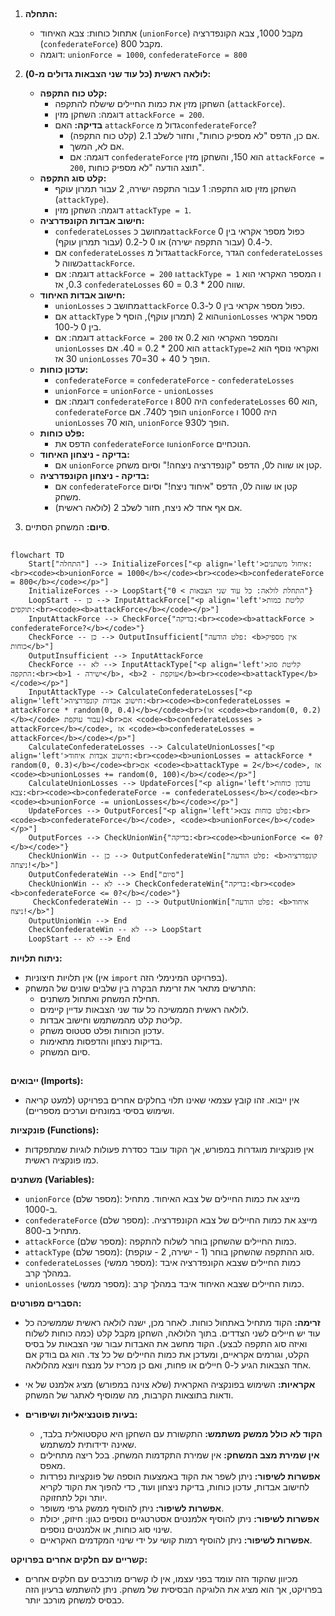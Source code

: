 ## <algorithm>

1. **התחלה:**
    - אתחול כוחות: צבא האיחוד (`unionForce`) מקבל 1000, צבא הקונפדרציה (`confederateForce`) מקבל 800.
    - דוגמה: `unionForce = 1000`, `confederateForce = 800`

2. **לולאה ראשית (כל עוד שני הצבאות גדולים מ-0):**
    - **קלט כוח התקפה:**
        - השחקן מזין את כמות החיילים שישלח להתקפה (`attackForce`).
        - דוגמה: השחקן מזין `attackForce = 200`.
        - **בדיקה:** האם `attackForce` גדול מ`confederateForce`?
            - אם כן, הדפס "לא מספיק כוחות", וחזור לשלב 2.1 (קלט כוח התקפה).
            - אם לא, המשך.
            - דוגמה: אם `confederateForce` הוא 150, והשחקן מזין `attackForce = 200`, תוצג הודעה "לא מספיק כוחות".
    - **קלט סוג התקפה:**
        - השחקן מזין סוג התקפה: 1 עבור התקפה ישירה, 2 עבור תמרון עוקף (`attackType`).
        - דוגמה: השחקן מזין `attackType = 1`.
    - **חישוב אבדות הקונפדרציה:**
        - `confederateLosses` מחושב כ`attackForce` כפול מספר אקראי בין 0 ל-0.4 (עבור התקפה ישירה) או 0 ל-0.2 (עבור תמרון עוקף).
        - אם `confederateLosses` גדול מ`attackForce`, הגדר `confederateLosses` כשווה ל`attackForce`.
        - דוגמה: אם `attackForce = 200` ו`attackType = 1` ו המספר האקראי הוא 0.3, אז `confederateLosses` שווה 200 * 0.3 = 60.
    - **חישוב אבדות האיחוד:**
        - `unionLosses` מחושב כ`attackForce` כפול מספר אקראי בין 0 ל-0.3.
        - אם `attackType` הוא 2 (תמרון עוקף), הוסף ל`unionLosses` מספר אקראי בין 0 ל-100.
        - דוגמה: אם `attackForce = 200` והמספר האקראי הוא 0.2 אז `unionLosses` הוא 200 * 0.2 = 40. אם `attackType=2` ואקראי נוסף הוא 30 אז `unionLosses` הופך ל 40 + 30=70.
    - **עדכון כוחות:**
         - `confederateForce` = `confederateForce` - `confederateLosses`
        - `unionForce` = `unionForce` - `unionLosses`
        - דוגמה: אם `confederateForce` היה 800 ו `confederateLosses` הוא 60,  `confederateForce` הופך ל740. אם `unionForce` היה 1000 ו `unionLosses` הוא 70, `unionForce` הופך ל930.
    - **פלט כוחות:**
        - הדפס את `confederateForce` ו`unionForce` הנוכחיים.
    - **בדיקה - ניצחון האיחוד:**
         - אם `unionForce` קטן או שווה ל0, הדפס "קונפדרציה ניצחה!" וסיום משחק.
    - **בדיקה - ניצחון הקונפדרציה:**
         - אם `confederateForce` קטן או שווה ל0, הדפס "איחוד ניצח!" וסיום משחק.
         - אם אף אחד לא ניצח, חזור לשלב 2 (לולאה ראשית).

3. **סיום:** המשחק הסתיים.

## <mermaid>

```mermaid
flowchart TD
    Start["התחלה"] --> InitializeForces["<p align='left'>איחול משתנים:<br><code><b>unionForce = 1000</b></code><br><code><b>confederateForce = 800</b></code></p>"]
    InitializeForces --> LoopStart{"התחלת לולאה: כל עוד שני הצבאות > 0"}
    LoopStart -- כן --> InputAttackForce["<p align='left'>קליטת כמות תוקפים:<br><code><b>attackForce</b></code></p>"]
    InputAttackForce --> CheckForce{"בדיקה:<br><code><b>attackForce > confederateForce?</b></code>"}
    CheckForce -- כן --> OutputInsufficient["פלט הודעה: <b>אין מספיק כוחות</b>"]
    OutputInsufficient --> InputAttackForce
    CheckForce -- לא --> InputAttackType["<p align='left'>קליטת סוג התקפה:<br><b>1 - ישירה</b>, <b>2 - עוקפת</b><br><code><b>attackType</b></code></p>"]
    InputAttackType --> CalculateConfederateLosses["<p align='left'>חישוב אבדות קונפדרציה:<br><code><b>confederateLosses = attackForce * random(0, 0.4)</b></code><br>(או <code><b>random(0, 0.2)</b></code> עבור עוקפת)<br>אם <code><b>confederateLosses > attackForce</b></code>, אז <code><b>confederateLosses = attackForce</b></code></p>"]
    CalculateConfederateLosses --> CalculateUnionLosses["<p align='left'>חישוב אבדות איחוד:<br><code><b>unionLosses = attackForce * random(0, 0.3)</b></code><br>אם <code><b>attackType = 2</b></code>, אז <code><b>unionLosses += random(0, 100)</b></code></p>"]
    CalculateUnionLosses --> UpdateForces["<p align='left'>עדכון כוחות צבא:<br><code><b>confederateForce -= confederateLosses</b></code><br><code><b>unionForce -= unionLosses</b></code></p>"]
    UpdateForces --> OutputForces["<p align='left'>פלט כוחות צבא:<br><code><b>confederateForce</b></code>, <code><b>unionForce</b></code></p>"]
    OutputForces --> CheckUnionWin{"בדיקה:<br><code><b>unionForce <= 0?</b></code>"}
    CheckUnionWin -- כן --> OutputConfederateWin["פלט הודעה: <b>קונפדרציה ניצחה!</b>"]
    OutputConfederateWin --> End["סיום"]
    CheckUnionWin -- לא --> CheckConfederateWin{"בדיקה:<br><code><b>confederateForce <= 0?</b></code>"}
     CheckConfederateWin -- כן --> OutputUnionWin["פלט הודעה: <b>איחוד ניצח!</b>"]
    OutputUnionWin --> End
    CheckConfederateWin -- לא --> LoopStart
    LoopStart -- לא --> End
```

**ניתוח תלויות:**
- אין תלויות חיצוניות (אין `import` בפרויקט המינימלי הזה).
- התרשים מתאר את זרימת הבקרה בין שלבים שונים של המשחק:
    - תחילת המשחק ואתחול משתנים.
    - לולאה ראשית הממשיכה כל עוד שני הצבאות עדיין קיימים.
    - קליטת קלט מהמשתמש וחישוב אבדות.
    - עדכון הכוחות ופלט סטטוס משחק.
    - בדיקות ניצחון והדפסות מתאימות.
    - סיום המשחק.

## <explanation>

**ייבואים (Imports):**
- אין ייבוא. זהו קובץ עצמאי שאינו תלוי בחלקים אחרים בפרויקט (למעט קריאה ושימוש בסיסי במונחים וערכים מספריים).

**פונקציות (Functions):**
- אין פונקציות מוגדרות במפורש, אך הקוד עובד כסדרת פעולות לוגיות שמתפקדות כמו פונקציה ראשית.

**משתנים (Variables):**
- `unionForce` (מספר שלם): מייצג את כמות החיילים של צבא האיחוד. מתחיל ב-1000.
- `confederateForce` (מספר שלם): מייצג את כמות החיילים של צבא הקונפדרציה. מתחיל ב-800.
- `attackForce` (מספר שלם): כמות החיילים שהשחקן בוחר לשלוח להתקפה.
- `attackType` (מספר שלם): סוג ההתקפה שהשחקן בוחר (1 - ישירה, 2 - עוקפת).
- `confederateLosses` (מספר ממשי): כמות החיילים שצבא הקונפדרציה איבד במהלך קרב.
- `unionLosses` (מספר ממשי): כמות החיילים שצבא האיחוד איבד במהלך קרב.

**הסברים מפורטים:**
- **זרימה:** הקוד מתחיל באתחול כוחות. לאחר מכן, ישנה לולאה ראשית שממשיכה כל עוד יש חיילים לשני הצדדים. בתוך הלולאה, השחקן מקבל קלט (כמה כוחות לשלוח ואיזה סוג התקפה לבצע). הקוד מחשב את האבדות עבור שני הצבאות על בסיס הקלט, וגורמים אקראיים, ומעדכן את כמות החיילים של כל צד. הוא גם בודק אם אחד הצבאות הגיע ל-0 חיילים או פחות, ואם כן מכריז על מנצח ויוצא מהלולאה.

- **אקראיות:** השימוש בפונקציה האקראית (שלא צוינה במפורש) מציג אלמנט של אי ודאות בתוצאות הקרבות, מה שמוסיף לאתגר של המשחק.

- **בעיות פוטנציאליות ושיפורים:**
    - **הקוד לא כולל ממשק משתמש:** התקשורת עם השחקן היא טקסטואלית בלבד, שאינה ידידותית למשתמש.
    - **אין שמירת מצב המשחק:** אין שמירת התקדמות המשחק. בכל ריצה מתחילים מאפס.
    - **אפשרות לשיפור:** ניתן לשפר את הקוד באמצעות הוספה של פונקציות נפרדות לחישוב אבדות, עדכון כוחות, בדיקת ניצחון ועוד, כדי להפוך את הקוד לקריא יותר וקל לתחזוקה.
    - **אפשרות לשיפור:**  ניתן להוסיף ממשק גרפי משופר.
    - **אפשרות לשיפור:** ניתן להוסיף אלמנטים אסטרטגיים נוספים כגון: חיזוק, יכולת שינוי סוג כוחות, או אלמנטים נוספים.
    - **אפשרות לשיפור:** ניתן להוסיף רמות קושי על ידי שינוי המקדמים האקראיים.

**קשריים עם חלקים אחרים בפרויקט:**
- מכיוון שהקוד הזה עומד בפני עצמו, אין לו קשרים מורכבים עם חלקים אחרים בפרויקט, אך הוא מציג את הלוגיקה הבסיסית של משחק. ניתן להשתמש ברעיון הזה כבסיס למשחק מורכב יותר.